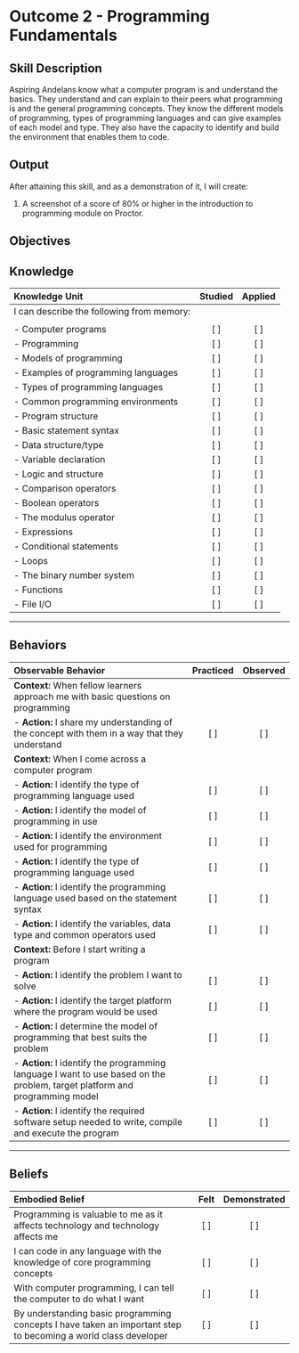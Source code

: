 # Outcome 2 - Programming Fundamentals

**Skill Description**
----------
Aspiring Andelans know what a computer program is and understand the basics. They understand and can explain to their peers what programming is and the general programming concepts. They know the different models of programming, types of programming languages and can give examples of each model and type. They also have the capacity to identify and build the environment that enables them to code.


**Output**
----------
After attaining this skill, and as a demonstration of it, I will create:

1. A screenshot of a score of 80% or higher in the introduction to programming module on Proctor.


**Objectives**
----------

## **Knowledge**


| Knowledge Unit   |      Studied      | Applied |
|:-------------|:------------------:|:--------:|
| I can describe the following from memory: | | |
||||
| - Computer programs | [ ] | [ ]|
| - Programming | [ ] | [ ]  |
| - Models of programming | [ ] | [ ] |
| - Examples of programming languages | [ ] | [ ] |
| - Types of programming languages | [ ] | [ ] |
| - Common programming environments | [ ] | [ ]  |
| - Program structure | [ ] | [ ]  |
| - Basic statement syntax  | [ ] | [ ]  |
| - Data structure/type  | [ ] | [ ]  |
| - Variable declaration | [ ] | [ ]  |
| - Logic and structure | [ ] | [ ] |
| - Comparison operators | [ ] | [ ] |
| - Boolean operators | [ ] | [ ] |
| - The modulus operator | [ ] | [ ] |
| - Expressions | [ ] | [ ] |
| - Conditional statements | [ ] | [ ]  |
| - Loops | [ ] | [ ]  |
| - The binary number system | [ ] | [ ] |
| - Functions | [ ] | [ ]  |
| - File I/O | [ ] | [ ]  |


----------


## **Behaviors**


| Observable Behavior   |      Practiced      | Observed |
|:-------------|:------------------:|:--------:|
| **Context:** When fellow learners approach me with basic questions on programming | | |
| - **Action:** I share my understanding of the concept with them in a way that they understand | [ ] | [ ] |
| **Context:** When I come across a computer program |||
| - **Action:** I identify the type of programming language used | [ ] | [ ] |
| - **Action:** I identify the model of programming in use | [ ] | [ ] |
| - **Action:** I identify the environment used for programming | [ ] | [ ] |
| - **Action:** I identify the type of programming language used | [ ] | [ ] |
| - **Action:** I identify the programming language used based on the statement syntax | [ ] | [ ] |
| - **Action:** I identify the variables, data type and common operators used | [ ] | [ ] |
| **Context:** Before I start writing a program |||
| - **Action:** I identify the problem I want to solve | [ ] | [ ] |
| - **Action:** I identify the target platform where the program would be used | [ ] | [ ] |
| - **Action:** I determine the model of programming that best suits the problem | [ ] | [ ] |
| - **Action:** I identify the programming language I want to use based on the problem, target platform and programming model | [ ] | [ ] |
| - **Action:** I identify the required software setup needed to write, compile and execute the program | [ ] | [ ]  |





----------


## **Beliefs**


| Embodied Belief   |      Felt      | Demonstrated |
|:-------------|:------------------:|:--------:|
| Programming is valuable to me as it affects technology and technology affects me | [ ] | [ ]  |
| I can code in any language with the knowledge of core programming concepts | [ ] | [ ]  |
| With computer programming, I can tell the computer to do what I want | [ ] | [ ]  |
| By understanding basic programming concepts I have taken an important step to becoming a world class developer | [ ] | [ ] |
